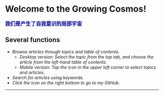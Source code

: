 # Welcome to the Growing Cosmos!

<span style="color: darkblue; font-weight: bold; font-size: 1.2em;">我们是产生了自我意识的局部宇宙</span>

## Several functions
- *Browse articles through topics and table of contents.*
    - *Desktop version: Select the topic from the top tab, and choose the article from the left-hand table of contents.*
    - *Mobile version: Tap the icon in the upper left corner to select topics and articles.*
- *Search for articles using keywords.*
- *Click the icon on the right bottom to go to my GitHub.*

---
